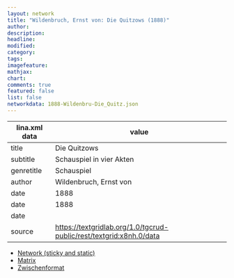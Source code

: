 ```yaml
---
layout: network
title: "Wildenbruch, Ernst von: Die Quitzows (1888)"
author:
description:
headline:
modified:
category:
tags:
imagefeature: 
mathjax: 
chart: 
comments: true
featured: false
list: false
networkdata: 1888-Wildenbru-Die_Quitz.json
---
```

lina.xml data  | value
------------- | -------------
title|Die Quitzows
subtitle|Schauspiel in vier Akten
genretitle|Schauspiel
author|Wildenbruch, Ernst von
date|1888
date|1888
date|
source|https://textgridlab.org/1.0/tgcrud-public/rest/textgrid:x8nh.0/data


* [Network (sticky and static)](/network172)
* [Matrix](/matrix172)
* [Zwischenformat](/lina172 )

